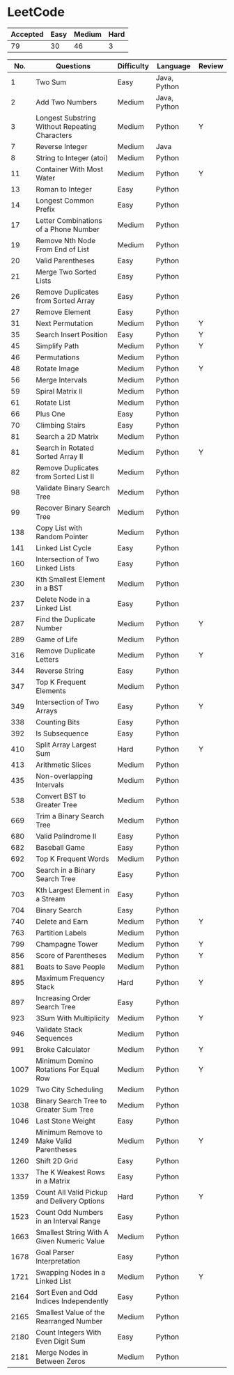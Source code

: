 # LeetCode

Accepted | Easy | Medium | Hard
---------|------|--------|-----
79       | 30   | 46     | 3

No. | Questions                                  | Difficulty | Language     | Review
----|------------------------------------------------|--------|--------------|--
1   | Two Sum                                        | Easy   | Java, Python |
2   | Add Two Numbers                                | Medium | Java, Python |
3   | Longest Substring Without Repeating Characters | Medium | Python       | Y
7   | Reverse Integer                                | Medium | Java         |
8   | String to Integer (atoi)                       | Medium | Python       |
11  | Container With Most Water                      | Medium | Python       | Y
13  | Roman to Integer                               | Easy   | Python       |
14  | Longest Common Prefix                          | Easy   | Python       |
17  | Letter Combinations of a Phone Number          | Medium | Python       |
19  | Remove Nth Node From End of List               | Medium | Python       |
20  | Valid Parentheses                              | Easy   | Python       |
21  | Merge Two Sorted Lists                         | Easy   | Python       |
26  | Remove Duplicates from Sorted Array            | Easy   | Python       |
27  | Remove Element                                 | Easy   | Python       |
31  | Next Permutation                               | Medium | Python       | Y
35  | Search Insert Position                         | Easy   | Python       | Y
45  | Simplify Path                                  | Medium | Python       | Y
46  | Permutations                                   | Medium | Python       |
48  | Rotate Image                                   | Medium | Python       | Y
56  | Merge Intervals                                | Medium | Python       |
59  | Spiral Matrix II                               | Medium | Python       | 
61  | Rotate List                                    | Medium | Python       |
66  | Plus One                                       | Easy   | Python       |
70  | Climbing Stairs                                | Easy   | Python       |
81  | Search a 2D Matrix                             | Medium | Python       | 
81  | Search in Rotated Sorted Array II              | Medium | Python       | Y
82  | Remove Duplicates from Sorted List II          | Medium | Python       |
98  | Validate Binary Search Tree                    | Medium | Python       |
99  | Recover Binary Search Tree                     | Medium | Python       |
138 | Copy List with Random Pointer                  | Medium | Python       |
141 | Linked List Cycle                              | Easy   | Python       |
160 | Intersection of Two Linked Lists               | Easy   | Python       |
230 | Kth Smallest Element in a BST                  | Medium | Python       |
237 | Delete Node in a Linked List                   | Easy   | Python       |
287 | Find the Duplicate Number                      | Medium | Python       | Y
289 | Game of Life                                   | Medium | Python       |
316 | Remove Duplicate Letters                       | Medium | Python       | Y
344 | Reverse String                                 | Easy   | Python       |
347 | Top K Frequent Elements                        | Medium | Python       |
349 | Intersection of Two Arrays                     | Easy   | Python       | Y
338 | Counting Bits                                  | Easy   | Python       |
392 | Is Subsequence                                 | Easy   | Python       |
410 | Split Array Largest Sum                        | Hard   | Python       | Y
413 | Arithmetic Slices                              | Medium | Python       |
435 | Non-overlapping Intervals                      | Medium | Python       |
538 | Convert BST to Greater Tree                    | Medium | Python       |
669 | Trim a Binary Search Tree                      | Medium | Python       |
680 | Valid Palindrome II                            | Easy   | Python       |
682 | Baseball Game                                  | Easy   | Python       |
692 | Top K Frequent Words                           | Medium | Python       |
700 | Search in a Binary Search Tree                 | Easy   | Python       |
703 | Kth Largest Element in a Stream                | Easy   | Python       |
704 | Binary Search                                  | Easy   | Python       |
740 | Delete and Earn                                | Medium | Python       | Y
763 | Partition Labels                               | Medium | Python       | 
799 | Champagne Tower                                | Medium | Python       | Y
856 | Score of Parentheses                           | Medium | Python       | Y
881 | Boats to Save People                           | Medium | Python       |
895 | Maximum Frequency Stack                        | Hard   | Python       | Y
897 | Increasing Order Search Tree                   | Easy   | Python       |
923 | 3Sum With Multiplicity                         | Medium | Python       | Y
946 | Validate Stack Sequences                       | Medium | Python       | 
991 | Broke Calculator                               | Medium | Python       | Y
1007| Minimum Domino Rotations For Equal Row         | Medium | Python       | Y
1029| Two City Scheduling                            | Medium | Python       |
1038| Binary Search Tree to Greater Sum Tree         | Medium | Python       |
1046| Last Stone Weight                              | Easy   | Python       |
1249| Minimum Remove to Make Valid Parentheses       | Medium | Python       | Y
1260| Shift 2D Grid                                  | Easy   | Python       | 
1337| The K Weakest Rows in a Matrix                 | Easy   | Python       | 
1359| Count All Valid Pickup and Delivery Options    | Hard   | Python       | Y
1523| Count Odd Numbers in an Interval Range         | Easy   | Python       |
1663| Smallest String With A Given Numeric Value     | Medium | Python       |
1678| Goal Parser Interpretation                     | Easy   | Python       |
1721| Swapping Nodes in a Linked List                | Medium | Python       | Y
2164| Sort Even and Odd Indices Independently        | Easy   | Python       |
2165| Smallest Value of the Rearranged Number        | Medium | Python       |
2180| Count Integers With Even Digit Sum             | Easy   | Python       |
2181| Merge Nodes in Between Zeros                   | Medium | Python       |